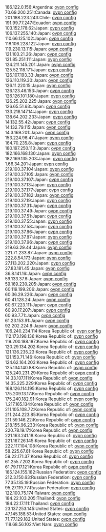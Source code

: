 186.122.0.156:Argentina: [ovpn config](vpn/186_122_0_156.ovpn)  
70.69.200.251:Canada: [ovpn config](vpn/70_69_200_251.ovpn)  
201.188.223.243:Chile: [ovpn config](vpn/201_188_223_243.ovpn)  
191.99.77.247:Ecuador: [ovpn config](vpn/191_99_77_247.ovpn)  
103.152.178.62:Japan: [ovpn config](vpn/103_152_178_62.ovpn)  
106.137.255.140:Japan: [ovpn config](vpn/106_137_255_140.ovpn)  
110.66.125.102:Japan: [ovpn config](vpn/110_66_125_102.ovpn)  
118.106.228.122:Japan: [ovpn config](vpn/118_106_228_122.ovpn)  
119.230.13.115:Japan: [ovpn config](vpn/119_230_13_115.ovpn)  
121.103.21.26:Japan: [ovpn config](vpn/121_103_21_26.ovpn)  
121.85.251.111:Japan: [ovpn config](vpn/121_85_251_111.ovpn)  
124.211.145.201:Japan: [ovpn config](vpn/124_211_145_201.ovpn)  
125.52.118.171:Japan: [ovpn config](vpn/125_52_118_171.ovpn)  
126.107.193.33:Japan: [ovpn config](vpn/126_107_193_33.ovpn)  
126.110.119.30:Japan: [ovpn config](vpn/126_110_119_30.ovpn)  
126.11.220.15:Japan: [ovpn config](vpn/126_11_220_15.ovpn)  
126.123.46.153:Japan: [ovpn config](vpn/126_123_46_153.ovpn)  
126.126.101.180:Japan: [ovpn config](vpn/126_126_101_180.ovpn)  
126.25.202.225:Japan: [ovpn config](vpn/126_25_202_225.ovpn)  
126.65.51.63:Japan: [ovpn config](vpn/126_65_51_63.ovpn)  
133.218.147.14:Japan: [ovpn config](vpn/133_218_147_14.ovpn)  
138.64.202.233:Japan: [ovpn config](vpn/138_64_202_233.ovpn)  
14.132.55.42:Japan: [ovpn config](vpn/14_132_55_42.ovpn)  
14.132.79.115:Japan: [ovpn config](vpn/14_132_79_115.ovpn)  
14.3.169.201:Japan: [ovpn config](vpn/14_3_169_201.ovpn)  
153.224.96.47:Japan: [ovpn config](vpn/153_224_96_47.ovpn)  
164.70.235.8:Japan: [ovpn config](vpn/164_70_235_8.ovpn)  
180.197.250.113:Japan: [ovpn config](vpn/180_197_250_113.ovpn)  
182.166.168.130:Japan: [ovpn config](vpn/182_166_168_130.ovpn)  
182.169.135.203:Japan: [ovpn config](vpn/182_169_135_203.ovpn)  
1.66.34.201:Japan: [ovpn config](vpn/1_66_34_201.ovpn)  
219.100.37.104:Japan: [ovpn config](vpn/219_100_37_104.ovpn)  
219.100.37.105:Japan: [ovpn config](vpn/219_100_37_105.ovpn)  
219.100.37.107:Japan: [ovpn config](vpn/219_100_37_107.ovpn)  
219.100.37.13:Japan: [ovpn config](vpn/219_100_37_13.ovpn)  
219.100.37.177:Japan: [ovpn config](vpn/219_100_37_177.ovpn)  
219.100.37.182:Japan: [ovpn config](vpn/219_100_37_182.ovpn)  
219.100.37.19:Japan: [ovpn config](vpn/219_100_37_19.ovpn)  
219.100.37.31:Japan: [ovpn config](vpn/219_100_37_31.ovpn)  
219.100.37.49:Japan: [ovpn config](vpn/219_100_37_49.ovpn)  
219.100.37.51:Japan: [ovpn config](vpn/219_100_37_51.ovpn)  
219.100.37.55:Japan: [ovpn config](vpn/219_100_37_55.ovpn)  
219.100.37.58:Japan: [ovpn config](vpn/219_100_37_58.ovpn)  
219.100.37.86:Japan: [ovpn config](vpn/219_100_37_86.ovpn)  
219.100.37.87:Japan: [ovpn config](vpn/219_100_37_87.ovpn)  
219.100.37.96:Japan: [ovpn config](vpn/219_100_37_96.ovpn)  
219.63.29.44:Japan: [ovpn config](vpn/219_63_29_44.ovpn)  
221.71.233.87:Japan: [ovpn config](vpn/221_71_233_87.ovpn)  
222.8.54.173:Japan: [ovpn config](vpn/222_8_54_173.ovpn)  
27.113.202.220:Japan: [ovpn config](vpn/27_113_202_220.ovpn)  
27.83.181.45:Japan: [ovpn config](vpn/27_83_181_45.ovpn)  
36.8.141.16:Japan: [ovpn config](vpn/36_8_141_16.ovpn)  
59.133.37.6:Japan: [ovpn config](vpn/59_133_37_6.ovpn)  
59.169.230.205:Japan: [ovpn config](vpn/59_169_230_205.ovpn)  
60.119.199.206:Japan: [ovpn config](vpn/60_119_199_206.ovpn)  
60.36.29.226:Japan: [ovpn config](vpn/60_36_29_226.ovpn)  
60.41.128.24:Japan: [ovpn config](vpn/60_41_128_24.ovpn)  
60.67.223.111:Japan: [ovpn config](vpn/60_67_223_111.ovpn)  
60.90.17.207:Japan: [ovpn config](vpn/60_90_17_207.ovpn)  
60.93.7.71:Japan: [ovpn config](vpn/60_93_7_71.ovpn)  
61.23.153.91:Japan: [ovpn config](vpn/61_23_153_91.ovpn)  
92.202.224.8:Japan: [ovpn config](vpn/92_202_224_8.ovpn)  
106.240.234.114:Korea Republic of: [ovpn config](vpn/106_240_234_114.ovpn)  
112.173.198.136:Korea Republic of: [ovpn config](vpn/112_173_198_136.ovpn)  
119.200.188.187:Korea Republic of: [ovpn config](vpn/119_200_188_187.ovpn)  
120.29.134.202:Korea Republic of: [ovpn config](vpn/120_29_134_202.ovpn)  
121.136.235.23:Korea Republic of: [ovpn config](vpn/121_136_235_23.ovpn)  
121.153.71.146:Korea Republic of: [ovpn config](vpn/121_153_71_146.ovpn)  
124.62.164.203:Korea Republic of: [ovpn config](vpn/124_62_164_203.ovpn)  
125.134.140.88:Korea Republic of: [ovpn config](vpn/125_134_140_88.ovpn)  
125.240.231.29:Korea Republic of: [ovpn config](vpn/125_240_231_29.ovpn)  
14.33.107.111:Korea Republic of: [ovpn config](vpn/14_33_107_111.ovpn)  
14.35.225.229:Korea Republic of: [ovpn config](vpn/14_35_225_229.ovpn)  
168.126.114.195:Korea Republic of: [ovpn config](vpn/168_126_114_195.ovpn)  
175.209.13.17:Korea Republic of: [ovpn config](vpn/175_209_13_17.ovpn)  
175.240.182.91:Korea Republic of: [ovpn config](vpn/175_240_182_91.ovpn)  
1.217.165.134:Korea Republic of: [ovpn config](vpn/1_217_165_134.ovpn)  
211.105.108.72:Korea Republic of: [ovpn config](vpn/211_105_108_72.ovpn)  
211.244.223.85:Korea Republic of: [ovpn config](vpn/211_244_223_85.ovpn)  
211.59.146.22:Korea Republic of: [ovpn config](vpn/211_59_146_22.ovpn)  
218.155.96.233:Korea Republic of: [ovpn config](vpn/218_155_96_233.ovpn)  
220.78.19.17:Korea Republic of: [ovpn config](vpn/220_78_19_17.ovpn)  
221.163.241.18:Korea Republic of: [ovpn config](vpn/221_163_241_18.ovpn)  
221.167.26.145:Korea Republic of: [ovpn config](vpn/221_167_26_145.ovpn)  
222.117.104.108:Korea Republic of: [ovpn config](vpn/222_117_104_108.ovpn)  
58.225.67.61:Korea Republic of: [ovpn config](vpn/58_225_67_61.ovpn)  
59.22.171.37:Korea Republic of: [ovpn config](vpn/59_22_171_37.ovpn)  
61.255.7.202:Korea Republic of: [ovpn config](vpn/61_255_7_202.ovpn)  
61.79.117.121:Korea Republic of: [ovpn config](vpn/61_79_117_121.ovpn)  
185.124.155.182:Russian Federation: [ovpn config](vpn/185_124_155_182.ovpn)  
212.3.150.63:Russian Federation: [ovpn config](vpn/212_3_150_63.ovpn)  
77.35.135.19:Russian Federation: [ovpn config](vpn/77_35_135_19.ovpn)  
95.27.119.77:Russian Federation: [ovpn config](vpn/95_27_119_77.ovpn)  
122.100.75.174:Taiwan: [ovpn config](vpn/122_100_75_174.ovpn)  
184.22.103.205:Thailand: [ovpn config](vpn/184_22_103_205.ovpn)  
184.22.17.111:Thailand: [ovpn config](vpn/184_22_17_111.ovpn)  
23.137.253.145:United States: [ovpn config](vpn/23_137_253_145.ovpn)  
47.145.188.53:United States: [ovpn config](vpn/47_145_188_53.ovpn)  
71.77.129.182:United States: [ovpn config](vpn/71_77_129_182.ovpn)  
118.68.56.102:Viet Nam: [ovpn config](vpn/118_68_56_102.ovpn)  
